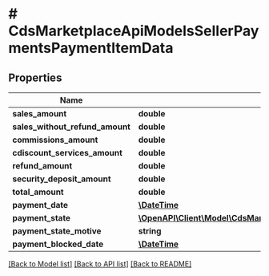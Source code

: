 # # CdsMarketplaceApiModelsSellerPaymentsPaymentItemData

## Properties

Name | Type | Description | Notes
------------ | ------------- | ------------- | -------------
**sales_amount** | **double** |  | [optional]
**sales_without_refund_amount** | **double** |  | [optional]
**commissions_amount** | **double** |  | [optional]
**cdiscount_services_amount** | **double** |  | [optional]
**refund_amount** | **double** |  | [optional]
**security_deposit_amount** | **double** |  | [optional]
**total_amount** | **double** |  | [optional]
**payment_date** | [**\DateTime**](\DateTime.md) |  | [optional]
**payment_state** | [**\OpenAPI\Client\Model\CdsMarketplaceApiModelsSellerPaymentsPaymentState**](CdsMarketplaceApiModelsSellerPaymentsPaymentState.md) |  | [optional]
**payment_state_motive** | **string** |  | [optional]
**payment_blocked_date** | [**\DateTime**](\DateTime.md) |  | [optional]

[[Back to Model list]](../../README.md#models) [[Back to API list]](../../README.md#endpoints) [[Back to README]](../../README.md)
